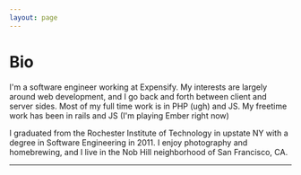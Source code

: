 ```yaml
---
layout: page
---
```

# Bio

I'm a software engineer working at Expensify.  My interests are largely around web development, and I go back and forth between client and server sides.  Most of my full time work is in PHP (ugh) and JS.  My freetime work has been in rails and JS (I'm playing Ember right now)

I graduated from the Rochester Institute of Technology in upstate NY with a degree in Software Engineering in 2011.  I enjoy photography and homebrewing, and I live in the Nob Hill neighborhood of San Francisco, CA.
<hr>
